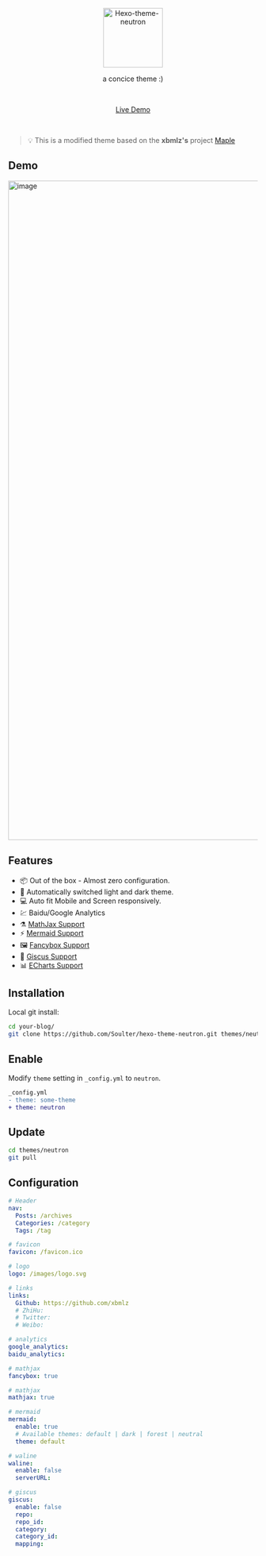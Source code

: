 <p align='center'>
  <img src='https://github.com/Soulter/hexo-theme-neutron/assets/37870767/18fcd041-0910-42bb-ae6f-81cb941b8162' alt='Hexo-theme-neutron' width='120'/>
</p>

<p align='center'>
a concice theme :)
</p>

<br>

<p align='center'>
<a href="https://soulter.top">Live Demo</a>
</p>

<br>

> 💡 This is a modified theme based on the **xbmlz's** project [Maple](https://github.com/xbmlz/hexo-theme-maple)

## Demo

<img width="1328" alt="image" src="https://github.com/Soulter/hexo-theme-neutron/assets/37870767/57d5dd4a-6ae2-415c-b95b-b8e55d2d9b5c">


## Features

- 📦 Out of the box - Almost zero configuration.
- 🎨 Automatically switched light and dark theme.
- 💻 Auto fit Mobile and Screen responsively.
- 💹 Baidu/Google Analytics
- ⚗️ [MathJax Support](http://docs.mathjax.org/en/latest/)
- ⚡️ [Mermaid Support](https://mermaid-js.github.io/mermaid)
- 🖼️ [Fancybox Support](https://fancyapps.com/docs/ui/fancybox)
- 🦜 [Giscus Support](https://giscus.app/zh-CN)
- 📊 [ECharts Support](https://echarts.apache.org/)

## Installation

Local git install:

```bash
cd your-blog/
git clone https://github.com/Soulter/hexo-theme-neutron.git themes/neutron
```

## Enable

Modify `theme` setting in `_config.yml` to `neutron`.

```diff
_config.yml
- theme: some-theme
+ theme: neutron
```

## Update

```bash
cd themes/neutron
git pull
```

## Configuration

```yaml
# Header
nav:
  Posts: /archives
  Categories: /category
  Tags: /tag

# favicon
favicon: /favicon.ico

# logo
logo: /images/logo.svg

# links
links:
  Github: https://github.com/xbmlz
  # ZhiHu:
  # Twitter:
  # Weibo:

# analytics
google_analytics:
baidu_analytics:

# mathjax
fancybox: true

# mathjax
mathjax: true

# mermaid
mermaid:
  enable: true
  # Available themes: default | dark | forest | neutral
  theme: default

# waline
waline:
  enable: false
  serverURL: 

# giscus
giscus:
  enable: false
  repo:
  repo_id:
  category:
  category_id:
  mapping:
```

